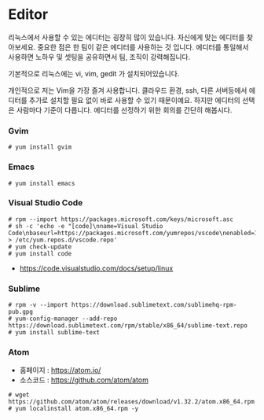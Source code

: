 # Editor
리눅스에서 사용할 수 있는 에디터는 굉장히 많이 있습니다.
자신에게 맞는 에디터를 찾아보세요.
중요한 점은 한 팀이 같은 에디터를 사용하는 것 입니다.
에디터를 통일해서 사용하면 노하우 및 셋팅을 공유하면서 팀, 조직이 강력해집니다.

기본적으로 리눅스에는 vi, vim, gedit 가 설치되어있습니다.

개인적으로 저는 Vim을 가장 즐겨 사용합니다. 클라우드 환경, ssh, 다른 서버등에서 에디터를 추가로 설치할 필요 없이 바로 사용할 수 있기 때문이예요. 하지만 에디터의 선택은 사람마다 기준이 다릅니다. 에디터를 선정하기 위한 회의를 간단히 해봅시다.

### Gvim
```
# yum install gvim
```

### Emacs
```
# yum install emacs
```

### Visual Studio Code

```
# rpm --import https://packages.microsoft.com/keys/microsoft.asc
# sh -c 'echo -e "[code]\nname=Visual Studio Code\nbaseurl=https://packages.microsoft.com/yumrepos/vscode\nenabled=1\ngpgcheck=1\ngpgkey=https://packages.microsoft.com/keys/microsoft.asc" > /etc/yum.repos.d/vscode.repo'
# yum check-update
# yum install code
```

- https://code.visualstudio.com/docs/setup/linux

### Sublime
```
# rpm -v --import https://download.sublimetext.com/sublimehq-rpm-pub.gpg
# yum-config-manager --add-repo https://download.sublimetext.com/rpm/stable/x86_64/sublime-text.repo
# yum install sublime-text
```

### Atom
- 홈페이지 : https://atom.io/
- 소스코드 : https://github.com/atom/atom

```
# wget https://github.com/atom/atom/releases/download/v1.32.2/atom.x86_64.rpm
# yum localinstall atom.x86_64.rpm -y
```